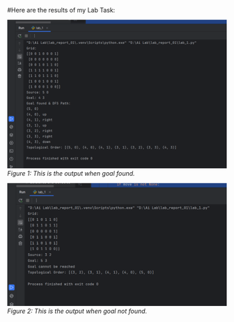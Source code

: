 #Here are the results of my Lab Task:

![](./output/1.png)
*Figure 1: This is the output when goal found.*

![G](./output/2.png)
*Figure 2: This is the output when goal not found.*
